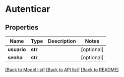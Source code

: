 # Autenticar

## Properties
Name | Type | Description | Notes
------------ | ------------- | ------------- | -------------
**usuario** | **str** |  | [optional] 
**senha** | **str** |  | [optional] 

[[Back to Model list]](../README.md#documentation-for-models) [[Back to API list]](../README.md#documentation-for-api-endpoints) [[Back to README]](../README.md)

